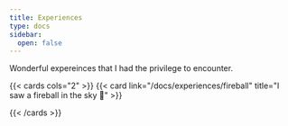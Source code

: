 ```yaml
---
title: Experiences
type: docs
sidebar:
  open: false
---
```


Wonderful expereinces that I had the privilege to encounter.

{{< cards cols="2" >}}
{{< card link="/docs/experiences/fireball" title="I saw a fireball in the sky 🌠" >}}

<!-- {{< card link="/docs/apps/cashew" title="Cashew - A budget app for you." >}} -->

{{< /cards >}}
